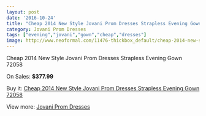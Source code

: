 ```yaml
---
layout: post
date: '2016-10-24'
title: "Cheap 2014 New Style Jovani Prom Dresses Strapless Evening Gown 72058"
category: Jovani Prom Dresses
tags: ["evening","jovani","gown","cheap","dresses"]
image: http://www.neoformal.com/11476-thickbox_default/cheap-2014-new-style-jovani-prom-dresses-strapless-evening-gown-72058.jpg
---
```

Cheap 2014 New Style Jovani Prom Dresses Strapless Evening Gown 72058

On Sales: **$377.99**
<a href="https://www.neoformal.com/en/jovani-prom-dresses-2014/4101-cheap-2014-new-style-jovani-prom-dresses-strapless-evening-gown-72058.html"><amp-img layout="responsive" width="600" height="600" src="//www.neoformal.com/11476-thickbox_default/cheap-2014-new-style-jovani-prom-dresses-strapless-evening-gown-72058.jpg" alt="Cheap 2014 New Style Jovani Prom Dresses Strapless Evening Gown 72058 0" /></a>
<a href="https://www.neoformal.com/en/jovani-prom-dresses-2014/4101-cheap-2014-new-style-jovani-prom-dresses-strapless-evening-gown-72058.html"><amp-img layout="responsive" width="600" height="600" src="//www.neoformal.com/11477-thickbox_default/cheap-2014-new-style-jovani-prom-dresses-strapless-evening-gown-72058.jpg" alt="Cheap 2014 New Style Jovani Prom Dresses Strapless Evening Gown 72058 1" /></a>
<a href="https://www.neoformal.com/en/jovani-prom-dresses-2014/4101-cheap-2014-new-style-jovani-prom-dresses-strapless-evening-gown-72058.html"><amp-img layout="responsive" width="600" height="600" src="//www.neoformal.com/11478-thickbox_default/cheap-2014-new-style-jovani-prom-dresses-strapless-evening-gown-72058.jpg" alt="Cheap 2014 New Style Jovani Prom Dresses Strapless Evening Gown 72058 2" /></a>
<a href="https://www.neoformal.com/en/jovani-prom-dresses-2014/4101-cheap-2014-new-style-jovani-prom-dresses-strapless-evening-gown-72058.html"><amp-img layout="responsive" width="600" height="600" src="//www.neoformal.com/11479-thickbox_default/cheap-2014-new-style-jovani-prom-dresses-strapless-evening-gown-72058.jpg" alt="Cheap 2014 New Style Jovani Prom Dresses Strapless Evening Gown 72058 3" /></a>

Buy it: [Cheap 2014 New Style Jovani Prom Dresses Strapless Evening Gown 72058](https://www.neoformal.com/en/jovani-prom-dresses-2014/4101-cheap-2014-new-style-jovani-prom-dresses-strapless-evening-gown-72058.html "Cheap 2014 New Style Jovani Prom Dresses Strapless Evening Gown 72058")

View more: [Jovani Prom Dresses](https://www.neoformal.com/en/53-jovani-prom-dresses-2014 "Jovani Prom Dresses")